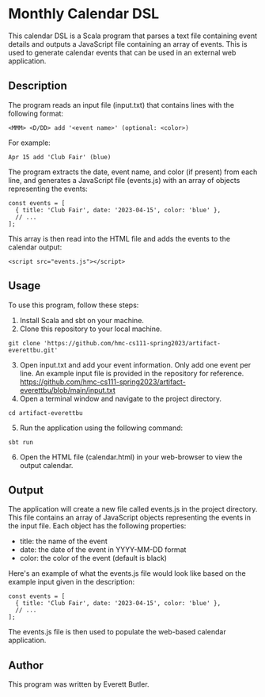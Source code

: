 # Monthly Calendar DSL

This calendar DSL is a Scala program that parses a text file containing event details and outputs a JavaScript file containing an array of events. This is used to generate calendar events that can be used in an external web application.

## Description

The program reads an input file (input.txt) that contains lines with the following format:
```
<MMM> <D/DD> add '<event name>' (optional: <color>) 
```
For example:
```
Apr 15 add 'Club Fair' (blue)
```
The program extracts the date, event name, and color (if present) from each line, and generates a JavaScript file (events.js) with an array of objects representing the events:
```
const events = [
  { title: 'Club Fair', date: '2023-04-15', color: 'blue' },
  // ...
];
```
This array is then read into the HTML file and adds the events to the calendar output:
```
<script src="events.js"></script>
```


## Usage
To use this program, follow these steps:

1. Install Scala and sbt on your machine.
2. Clone this repository to your local machine.
```
git clone 'https://github.com/hmc-cs111-spring2023/artifact-everettbu.git'
```
3. Open input.txt and add your event information. Only add one event per line. An example input file is provided in the repository for reference. https://github.com/hmc-cs111-spring2023/artifact-everettbu/blob/main/input.txt
4. Open a terminal window and navigate to the project directory.
```
cd artifact-everettbu
```
5. Run the application using the following command: 
```
sbt run
```
6. Open the HTML file (calendar.html) in your web-browser to view the output calendar. 


## Output
The application will create a new file called events.js in the project directory. This file contains an array of JavaScript objects representing the events in the input file. Each object has the following properties:

- title: the name of the event
- date: the date of the event in YYYY-MM-DD format
- color: the color of the event (default is black)

Here's an example of what the events.js file would look like based on the example input given in the description:
```
const events = [
  { title: 'Club Fair', date: '2023-04-15', color: 'blue' },
  // ...
];
```

The events.js file is then used to populate the web-based calendar application.

## Author
This program was written by Everett Butler.
